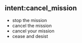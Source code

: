 ## intent:cancel_mission
- stop the mission
- cancel the mission
- cancel your mission
- cease and desist
